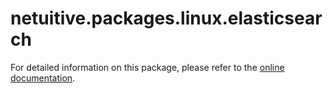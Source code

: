 # netuitive.packages.linux.elasticsearch

For detailed information on this package, please refer to the [online documentation](https://docs.virtana.com/en/elasticsearch.html).

